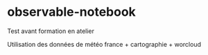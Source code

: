 # observable-notebook

Test avant formation en atelier

Utilisation des données de météo france + cartographie + worcloud
